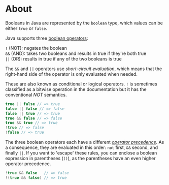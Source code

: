# About

Booleans in Java are represented by the `boolean` type, which values can be either `true` or `false`.

Java supports three [boolean operators][operators]: 

`!` (NOT): negates the boolean  
`&&` (AND): takes two booleans and results in true if they're both true  
`||` (OR): results in true if any of the two booleans is true  

The `&&` and `||` operators use _short-circuit evaluation_, which means that the right-hand side of the operator is only evaluated when needed.

These are also known as conditional or logical operators. `!` is sometimes classified as a bitwise operation in the documentation but it has the conventional _NOT_ semantics.

```java
true || false // => true
false || false // => false
false || true // => true
true && false // => false
true && true // => true
!true // => false
!false // => true
```

The three boolean operators each have a different [_operator precedence_][precedence]. As a consequence, they are evaluated in this order: `not` first, `&&` second, and finally `||`. If you want to 'escape' these rules, you can enclose a boolean expression in parentheses (`()`), as the parentheses have an even higher operator precedence.

```java
!true && false   // => false
!(true && false) // => true
```

[operators]: https://docs.oracle.com/javase/tutorial/java/nutsandbolts/opsummary.html
[precedence]: https://docs.oracle.com/javase/tutorial/java/nutsandbolts/operators.html
